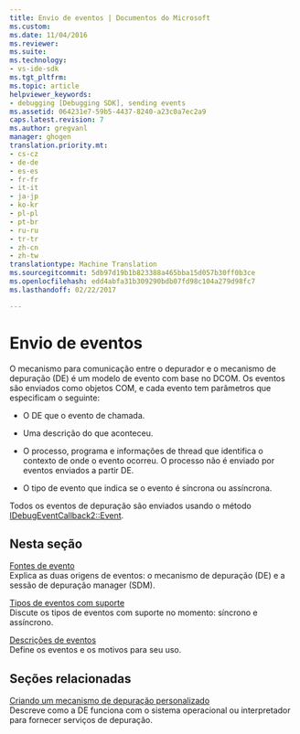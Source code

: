 ```yaml
---
title: Envio de eventos | Documentos do Microsoft
ms.custom: 
ms.date: 11/04/2016
ms.reviewer: 
ms.suite: 
ms.technology:
- vs-ide-sdk
ms.tgt_pltfrm: 
ms.topic: article
helpviewer_keywords:
- debugging [Debugging SDK], sending events
ms.assetid: 064231e7-59b5-4437-8240-a23c0a7ec2a9
caps.latest.revision: 7
ms.author: gregvanl
manager: ghogen
translation.priority.mt:
- cs-cz
- de-de
- es-es
- fr-fr
- it-it
- ja-jp
- ko-kr
- pl-pl
- pt-br
- ru-ru
- tr-tr
- zh-cn
- zh-tw
translationtype: Machine Translation
ms.sourcegitcommit: 5db97d19b1b823388a465bba15d057b30ff0b3ce
ms.openlocfilehash: edd4abfa31b309290bdb07fd98c104a279d98fc7
ms.lasthandoff: 02/22/2017

---
```

# <a name="sending-events"></a>Envio de eventos
O mecanismo para comunicação entre o depurador e o mecanismo de depuração (DE) é um modelo de evento com base no DCOM. Os eventos são enviados como objetos COM, e cada evento tem parâmetros que especificam o seguinte:  
  
-   O DE que o evento de chamada.  
  
-   Uma descrição do que aconteceu.  
  
-   O processo, programa e informações de thread que identifica o contexto de onde o evento ocorreu. O processo não é enviado por eventos enviados a partir DE.  
  
-   O tipo de evento que indica se o evento é síncrona ou assíncrona.  
  
 Todos os eventos de depuração são enviados usando o método [IDebugEventCallback2::Event](../../extensibility/debugger/reference/idebugeventcallback2-event.md).  
  
## <a name="in-this-section"></a>Nesta seção  
 [Fontes de evento](../../extensibility/debugger/event-sources-visual-studio-sdk.md)  
 Explica as duas origens de eventos: o mecanismo de depuração (DE) e a sessão de depuração manager (SDM).  
  
 [Tipos de eventos com suporte](../../extensibility/debugger/supported-event-types.md)  
 Discute os tipos de eventos com suporte no momento: síncrono e assíncrono.  
  
 [Descrições de eventos](../../extensibility/debugger/event-descriptions.md)  
 Define os eventos e os motivos para seu uso.  
  
## <a name="related-sections"></a>Seções relacionadas  
 [Criando um mecanismo de depuração personalizado](../../extensibility/debugger/creating-a-custom-debug-engine.md)  
 Descreve como a DE funciona com o sistema operacional ou interpretador para fornecer serviços de depuração.
